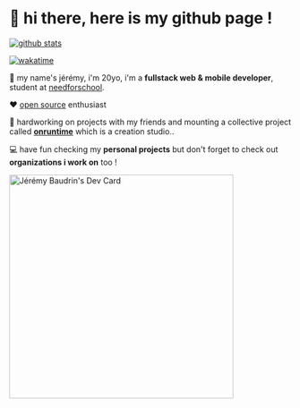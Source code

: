 # 👋 hi there, here is my github page !

[![github stats](https://github-readme-stats.vercel.app/api?username=jerembdn&show_icons=true&title_color=3498db&icon_color=3498db&bg_color=0d1117&text_color=2980b9&hide_border=true&hide=stars&cache_seconds=7200)](https://github.com/jerembdn)

[![wakatime](https://wakatime.com/badge/user/03c7e06b-7a25-4e5c-a6e8-7db5fd2433c3.svg)](https://wakatime.com/@03c7e06b-7a25-4e5c-a6e8-7db5fd2433c3)

👦 my name's jérémy, i'm 20yo, i'm a **fullstack web & mobile developer**, student at [needforschool](https://needfor.school/).

❤️ [open source](https://github.com/jerembdn) enthusiast

🧠 hardworking on projects with my friends and mounting a collective project called **[onruntime](https://github.com/onruntime)** which is a creation studio..

💻 have fun checking my **personal projects** but don't forget to check out **organizations i work on** too !

<a href="https://app.daily.dev/Jijon" style="">
  <img src="https://api.daily.dev/devcards/0e2d5265f4a34dfd91b3821e4caa77a9.png?r=61x" width="400" alt="Jérémy Baudrin's Dev Card" />
</a>
